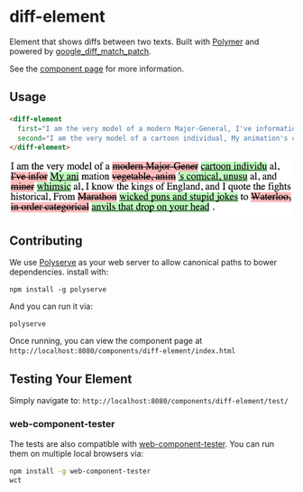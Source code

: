  diff-element
============

Element that shows diffs between two texts. Built with [Polymer](https://www.polymer-project.org) and powered by  [google_diff_match_patch](https://code.google.com/p/google-diff-match-patch/).

See the [component page](http://mikaelharsjo.github.io/diff-element) for more information.

## Usage
```html
<diff-element
  first="I am the very model of a modern Major-General, I've information vegetable, animal, and mineral, I know the kings of England, and I quote the fights historical, From Marathon to Waterloo, in order categorical."
  second="I am the very model of a cartoon individual, My animation's comical, unusual, and whimsical, I know the kings of England, and I quote the fights historical, From wicked puns and stupid jokes to anvils that drop on your head.">
</diff-element>
```

![screenshot](screenshot.png)

## Contributing

We use [Polyserve](https://github.com/PolymerLabs/polyserve) as your web server to allow canonical paths to
bower dependencies. install with:

    npm install -g polyserve

And you can run it via:

    polyserve

Once running, you can view the component page at
`http://localhost:8080/components/diff-element/index.html`


## Testing Your Element

Simply navigate to:
`http://localhost:8080/components/diff-element/test/`

### web-component-tester

The tests are also compatible with [web-component-tester](https://github.com/Polymer/web-component-tester). You can run them on multiple local browsers via:

```sh
npm install -g web-component-tester
wct
```
